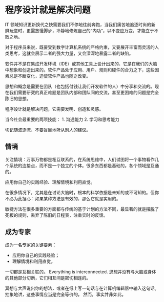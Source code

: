 # 程序设计就是解决问题

IT 领域知识更新换代之快需要我们不停地往前奔跑，当我们痛苦地追逐时尚的新鲜玩意时，更需放慢脚步，冷静地修炼自己的“内功”，以不变应万变，才能立于不败之地。

对于程序员来说，既要受到数字计算机系统的严格约束，又要展开丰富而灵活的人类思考，这就会展示二者的强大力量，又会深深地暴露二者的缺陷。

软件并不是在集成开发环境（IDE）或其他工具上设计出来的，它是在我们的大脑中想象和创造出来的。软件产品处于应用、用户、规则和硬件的合力之下，这些因素总是不断变化，迫使软件产品也随之改变。

思想和概念是需要在团队（也包括付钱让我们开发软件的人）中分享和交流的。现在我们需要研究的真正难题是团队内部和团队间的交流，甚至更困难的问题是完全陈旧的思想。

程序设计就是解决问题，它需要发明、创造和灵感。

当今社会最重要的两项技能：
1. 沟通能力
2. 学习和思考能力

切记随波逐流，不要盲目地听从别人的建议。

## 情境

关注情境：万事万物都是相互联系的，在系统思维中，人们试图将一个事物看作几个系统的连接点，而不是一个独立的个体。很多东西都是基础的，各个领域是互通的。

应用你自己的实践经验、理解情境和利用直觉。

在很多情况下，尤其是在讨论大脑时，根本的科学依据是未知的或不可知的。但你不必为此担心：如果某种方法是有效的，那么它就是实用的。

敏捷方法在很多重要的方面都与传统的基于计划的方法不同，最显著的就是摆脱了死板的规则，丢弃了陈旧的日程表，注重实时的反馈。

## 成为专家

成为一名专家的关键要素：

- 应用你自己的实践经验；
- 理解情境和利用直觉。

一切都是互相关联的。 Everything is interconnected. 思想并没有与大脑或身体的其他部分切断，它们相互间是密切相连的。

冥想与大声说出你的想法，或者在纸上写一句话与在计算机编辑器中输入这句话。抽象地讲，这些事情应当是完全等价的。 然而，事实并非如此。
